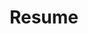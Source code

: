 ---
title: "Resume"
layout: "resume"
summary: "Detail-oriented Computer Science graduate with research experience in machine learning and data analysis. Skilled in Python, C++, and cloud computing. Seeking to leverage analytical skills and technical expertise in software development."
experience:
  - title: "Graduate Teaching Associate"
    company: "The Ohio State University"
    period: "2023 - Present"
    achievements:
      - "Conducted weekly recitations and office hours for undergraduate computer science courses."
      - "Assisted in grading assignments and exams, providing detailed feedback to students."
      - "Collaborated with faculty to develop course materials and improve curriculum."
  - title: "Research Assistant"
    company: "The Ohio State University"
    period: "2021 - 2023"
    achievements:
      - "Developed machine learning models for analyzing large-scale data sets."
      - "Published research findings in peer-reviewed conferences and journals."
      - "Utilized Python and C++ to implement algorithms and optimize performance."
education:
  - degree: "Bachelor of Science in Computer Science"
    institution: "The Ohio State University"
    period: "Graduated 2023"
    details: "GPA: 3.75/4.00; Dean's List; Relevant coursework: Data Structures, Algorithms, Machine Learning."
skills:
  - "Python"
  - "C++"
  - "Machine Learning"
  - "Data Analysis"
  - "Cloud Computing (AWS)"
certifications:
  - "AWS Certified Solutions Architect – Associate"
  - "Certified Kubernetes Administrator (CKA)"
---